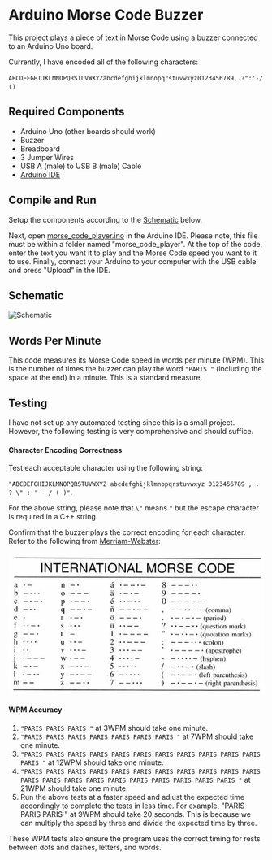 # Arduino Morse Code Buzzer
This project plays a piece of text in Morse Code using a buzzer connected to an Arduino Uno board.

Currently, I have encoded all of the following characters:

`ABCDEFGHIJKLMNOPQRSTUVWXYZabcdefghijklmnopqrstuvwxyz0123456789,.?":'-/()`

## Required Components
- Arduino Uno (other boards should work)
- Buzzer
- Breadboard
- 3 Jumper Wires
- USB A (male) to USB B (male) Cable
- [Arduino IDE](https://www.arduino.cc/en/software)

## Compile and Run
Setup the components according to the [Schematic](#schematic) below.

Next, open [morse_code_player.ino](morse_code_player/morse_code_player.ino) in the Arduino IDE. Please note, this file must be within a folder named "morse_code_player". At the top of the code, enter the text you want it to play and the Morse Code speed you want to it to use. Finally, connect your Arduino to your computer with the USB cable and press "Upload" in the IDE.

## Schematic
![Schematic](https://github.com/Daniel-Ian-Robinson/Arduino-Buzzer-Morse-Code/blob/main/Schematic/Schematic.png)

## Words Per Minute
This code measures its Morse Code speed in words per minute (WPM). This is the number of times the buzzer can play the word `"PARIS "` (including the space at the end) in a minute. This is a standard measure.

## Testing
I have not set up any automated testing since this is a small project. However, the following testing is very comprehensive and should suffice.

#### Character Encoding Correctness
Test each acceptable character using the following string:

`"ABCDEFGHIJKLMNOPQRSTUVWXYZ abcdefghijklmnopqrstuvwxyz 0123456789 , . ? \" : ' - / ( )"`.

For the above string, please note that `\"` means `"` but the escape character is required in a C++ string.

Confirm that the buzzer plays the correct encoding for each character. Refer to the following from [Merriam-Webster](https://www.merriam-webster.com/dictionary/Morse%20code):

![Morse Code](Images/Morse-Code-Cheat-Sheet.jpg)

#### WPM Accuracy
1. `"PARIS PARIS PARIS "` at 3WPM should take one minute.
2. `"PARIS PARIS PARIS PARIS PARIS PARIS PARIS "` at 7WPM should take one minute.
3. `"PARIS PARIS PARIS PARIS PARIS PARIS PARIS PARIS PARIS PARIS PARIS PARIS "` at 12WPM should take one minute.
4. `"PARIS PARIS PARIS PARIS PARIS PARIS PARIS PARIS PARIS PARIS PARIS PARIS PARIS PARIS PARIS PARIS PARIS PARIS PARIS PARIS PARIS "` at 21WPM should take one minute.
5. Run the above tests at a faster speed and adjust the expected time accordingly to complete the tests in less time. For example, "PARIS PARIS PARIS " at 9WPM should take 20 seconds. This is because we can multiply the speed by three and divide the expected time by three.

These WPM tests also ensure the program uses the correct timing for rests between dots and dashes, letters, and words.
